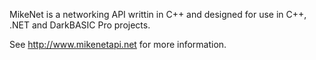 MikeNet is a networking API writtin in C++ and designed for use in C++, .NET and DarkBASIC Pro projects.

See http://www.mikenetapi.net for more information.